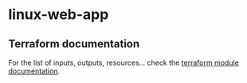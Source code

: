 # linux-web-app

## Terraform documentation
For the list of inputs, outputs, resources... check the [terraform module documentation](tfdocs.md).
